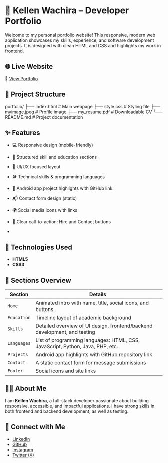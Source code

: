 # 💼 Kellen Wachira – Developer Portfolio

Welcome to my personal portfolio website! This responsive, modern web application showcases my skills, experience, and software development projects. It is designed with clean HTML and CSS and highlights my work in frontend.

## 🌐 Live Website

🔗 [View Portfolio](https://kel-254.github.io/kellenportfolio//)  

## 📁 Project Structure

portfolio/
├── index.html # Main webpage
├── style.css # Styling file
├── myimage.jpeg # Profile image
├── my_resume.pdf # Downloadable CV
└── README.md # Project documentation



## ✨ Features

- 💻 Responsive design (mobile-friendly)
- 🧠 Structured skill and education sections
- 🎨 UI/UX focused layout
- 🛠️ Technical skills & programming languages
- 📂 Android app project highlights with GitHub link
- 📬 Contact form design (static)
- 🌍 Social media icons with links
- 🎯 Clear call-to-action: Hire and Contact buttons

-
## 🚀 Technologies Used

- **HTML5**
- **CSS3**

## 📌 Sections Overview

| Section      | Details                                                                          |
|--------------|----------------------------------------------------------------------------------|
| `Home`       | Animated intro with name, title, social icons, and buttons                      |
| `Education`  | Timeline layout of academic background                                          |
| `Skills`     | Detailed overview of UI design, frontend/backend development, and testing       |
| `Languages`  | List of programming languages: HTML, CSS, JavaScript, Python, Java, PHP, etc.   |
| `Projects`   | Android app highlights with GitHub repository link                              |
| `Contact`    | A static contact form for message submissions                                   |
| `Footer`     | Social icons and site links                                                     |


## 🧑‍💻 About Me

I am **Kellen Wachira**, a full-stack developer passionate about building responsive, accessible, and impactful applications. I have strong skills in both frontend and backend development, as well as testing.


## 🔗 Connect with Me

- [LinkedIn](https://www.linkedin.com/in/kellen-wachira-94a78a257)
- [GitHub](https://github.com/Kel-254)
- [Instagram](https://www.instagram.com/barby_ke/)
- [Twitter (X)](https://x.com/KellenWach13244)




